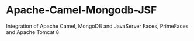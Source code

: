 # Apache-Camel-Mongodb-JSF
Integration of Apache Camel, MongoDB and JavaServer Faces, PrimeFaces  and Apache Tomcat 8
